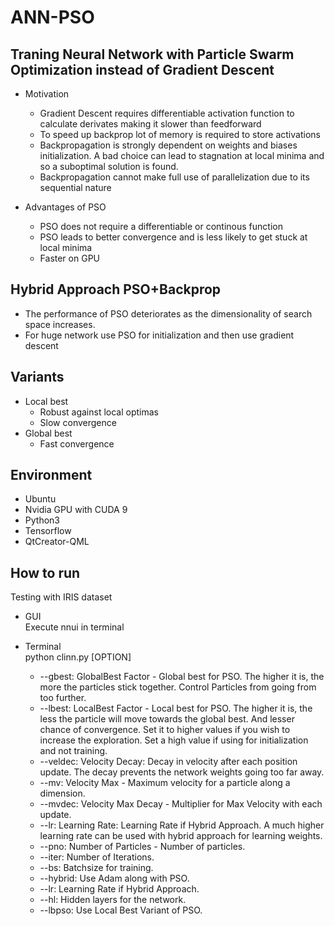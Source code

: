 # ANN-PSO

## Traning Neural Network with Particle Swarm Optimization instead of Gradient Descent
- Motivation
  - Gradient Descent requires differentiable activation function to calculate derivates making it slower than feedforward
  - To speed up backprop lot of memory is required to store activations
  - Backpropagation is strongly dependent on weights and biases initialization. A bad choice can lead to stagnation at local minima and so a suboptimal solution is found.
  - Backpropagation cannot make full use of parallelization due to its sequential nature

- Advantages of PSO
  - PSO does not require a differentiable or continous function
  - PSO leads to better convergence and is less likely to get stuck at local minima
  - Faster on GPU

## Hybrid Approach PSO+Backprop
- The performance of PSO deteriorates as the dimensionality of search space increases. 
- For huge network use PSO for initialization and then use gradient descent

## Variants
- Local best
  - Robust against local optimas
  - Slow convergence
- Global best
  - Fast convergence

## Environment
 - Ubuntu 
 - Nvidia GPU with CUDA 9
 - Python3
 - Tensorflow
 - QtCreator-QML

## How to run
Testing with IRIS dataset
- GUI   
Execute nnui in terminal

- Terminal  
python clinn.py [OPTION]  
  - --gbest: GlobalBest Factor - Global best for PSO. The higher it is, the more the
particles stick together. Control Particles from going from too further.  
  - --lbest: LocalBest Factor - Local best for PSO. The higher it is, the less the
particle will move towards the global best. And lesser chance of convergence. Set it to higher values if you wish to increase the exploration. Set a high value if using for initialization and not training.  
  - --veldec: Velocity Decay: Decay in velocity after each position update. The decay prevents the network weights
going too far away.  
  - --mv: Velocity Max - Maximum velocity for a particle along a dimension.  
  - --mvdec: Velocity Max Decay - Multiplier for Max Velocity with each update.    
  - --lr: Learning Rate: Learning Rate if Hybrid Approach. A much higher learning rate can be used with hybrid approach for learning weights.  
  - --pno: Number of Particles - Number of particles.  
  - --iter: Number of Iterations.  
  - --bs: Batchsize for training.  
  - --hybrid: Use Adam along with PSO.  
  - --lr: Learning Rate if Hybrid Approach.  
  - --hl: Hidden layers for the network.  
  - --lbpso: Use Local Best Variant of PSO.  
